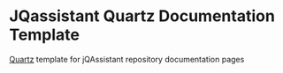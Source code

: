# JQassistant Quartz Documentation Template
[Quartz](https://github.com/jackyzha0/quartz) template for jQAssistant repository documentation pages
